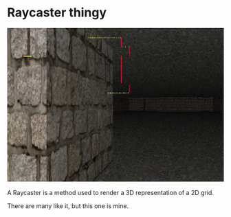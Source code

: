 # Raycaster thingy

![Screenshot of this raycaster v3](/readmeimgs/v3.png)

A Raycaster is a method used to render a 3D representation of a 2D grid.

There are many like it, but this one is mine.